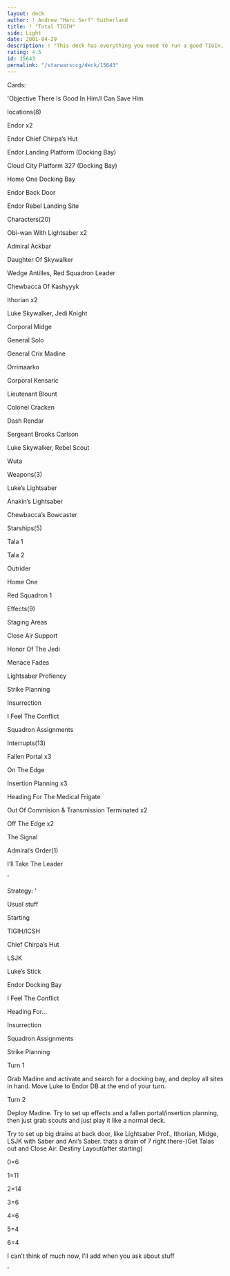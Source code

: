 ```yaml
---
layout: deck
author: ! Andrew "Harc Serf" Sutherland
title: ! "Total TIGIH"
side: Light
date: 2001-04-29
description: ! "This deck has everything you need to run a good TIGIH, Fallen Portals, Insertions, Dbays..."
rating: 4.5
id: 15643
permalink: "/starwarsccg/deck/15643"
---
```

Cards: 

'Objective There Is Good In Him/I Can Save Him


locations(8)


Endor x2

Endor Chief Chirpa’s Hut

Endor Landing Platform (Docking Bay)

Cloud City Platform 327 (Docking Bay)

Home One Docking Bay

Endor Back Door

Endor Rebel Landing Site


Characters(20)


Obi-wan With Lightsaber x2

Admiral Ackbar

Daughter Of Skywalker

Wedge Antilles, Red Squadron Leader

Chewbacca Of Kashyyyk

Ithorian x2

Luke Skywalker, Jedi Knight

Corporal Midge

General Solo

General Crix Madine

Orrimaarko

Corporal Kensaric

Lieutenant Blount

Colonel Cracken

Dash Rendar

Sergeant Brooks Carlson

Luke Skywalker, Rebel Scout

Wuta


Weapons(3)


Luke’s Lightsaber

Anakin’s Lightsaber

Chewbacca’s Bowcaster


Starships(5)


Tala 1

Tala 2

Outrider

Home One

Red Squadron 1


Effects(9)


Staging Areas

Close Air Support

Honor Of The Jedi

Menace Fades

Lightsaber Profiency

Strike Planning

Insurrection

I Feel The Conflict

Squadron Assignments


Interrupts(13)


Fallen Portal x3

On The Edge

Insertion Planning x3

Heading For The Medical Frigate

Out Of Commision & Transmission Terminated x2

Off The Edge x2

The Signal


Admiral’s Order(1)


I’ll Take The Leader


'

Strategy: '

Usual stuff


Starting


TIGIH/ICSH

Chief Chirpa’s Hut

LSJK

Luke’s Stick

Endor Docking Bay

I Feel The Conflict

Heading For...

Insurrection

Squadron Assignments

Strike Planning


Turn 1


Grab Madine and activate and search for a docking bay, and deploy all sites in hand.  Move Luke to Endor DB at the end of your turn.


Turn 2


Deploy Madine. Try to set up effects and a fallen portal/insertion planning, then just grab scouts and just play it like a normal deck. 


Try to set up big drains at back door, like Lightsaber Prof., Ithorian, Midge, LSJK with Saber and Ani’s Saber. thats a drain of 7 right there-)Get Talas out and Close Air. Destiny Layout(after starting)


0=6

1=11

2=14

3=6

4=6

5=4

6=4


I can’t think of much now, I’ll add when you ask about stuff


'
